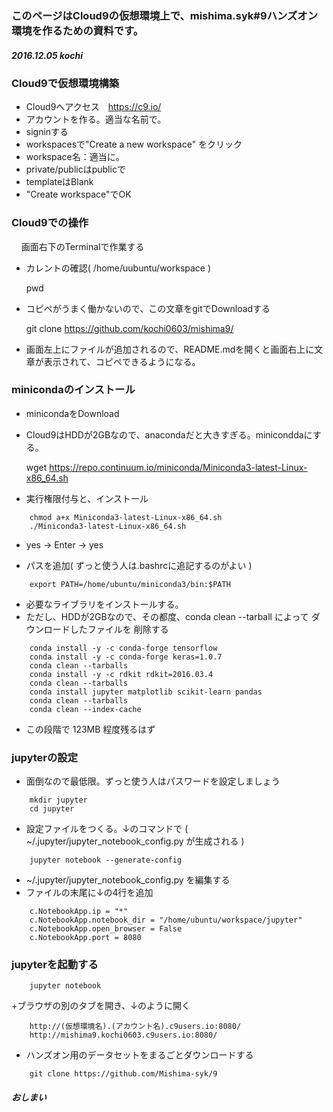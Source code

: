 ###   このページはCloud9の仮想環境上で、mishima.syk#9ハンズオン環境を作るための資料です。
##### 2016.12.05 kochi

### Cloud9で仮想環境構築
+ Cloud9へアクセス　https://c9.io/
+ アカウントを作る。適当な名前で。
+ signinする
+ workspacesで"Create a new workspace" をクリック
+ workspace名：適当に。
+ private/publicはpublicで
+ templateはBlank
+ "Create workspace"でOK

### Cloud9での操作
    画面右下のTerminalで作業する
+ カレントの確認( /home/uubuntu/workspace )

    pwd

+ コピペがうまく働かないので、この文章をgitでDownloadする

    git clone https://github.com/kochi0603/mishima9/
+ 画面左上にファイルが追加されるので、README.mdを開くと画面右上に文章が表示されて、コピペできるようになる。

### minicondaのインストール
+ minicondaをDownload
+ Cloud9はHDDが2GBなので、anacondaだと大きすぎる。miniconddaにする。

    wget https://repo.continuum.io/miniconda/Miniconda3-latest-Linux-x86_64.sh

+ 実行権限付与と、インストール

```
    chmod a+x Miniconda3-latest-Linux-x86_64.sh
    ./Miniconda3-latest-Linux-x86_64.sh
```
+ yes -> Enter -> yes

+ パスを追加( ずっと使う人は.bashrcに追記するのがよい )
```
    export PATH=/home/ubuntu/miniconda3/bin:$PATH
```
+ 必要なライブラリをインストールする。
+ ただし、HDDが2GBなので、その都度、conda clean --tarball によって ダウンロードしたファイルを 削除する
```
    conda install -y -c conda-forge tensorflow
    conda install -y -c conda-forge keras=1.0.7
    conda clean --tarballs
    conda install -y -c rdkit rdkit=2016.03.4
    conda clean --tarballs
    conda install jupyter matplotlib scikit-learn pandas
    conda clean --tarballs
    conda clean --index-cache
```
+ この段階で 123MB 程度残るはず

### jupyterの設定
+ 面倒なので最低限。ずっと使う人はパスワードを設定しましょう
```
    mkdir jupyter
    cd jupyter
```
+ 設定ファイルをつくる。↓のコマンドで ( ~/.jupyter/jupyter_notebook_config.py が生成される )
```
    jupyter notebook --generate-config
```
+ ~/.jupyter/jupyter_notebook_config.py を編集する
+ ファイルの末尾に↓の4行を追加
```
    c.NotebookApp.ip = "*"
    c.NotebookApp.notebook_dir = "/home/ubuntu/workspace/jupyter"
    c.NotebookApp.open_browser = False
    c.NotebookApp.port = 8080
```
### jupyterを起動する
```
    jupyter notebook
```
+ブラウザの別のタブを開き、↓のように開く
```
    http://(仮想環境名).(アカウント名).c9users.io:8080/
    http://mishima9.kochi0603.c9users.io:8080/
```
+ ハンズオン用のデータセットをまるごとダウンロードする
```
    git clone https://github.com/Mishima-syk/9
```
##### おしまい
